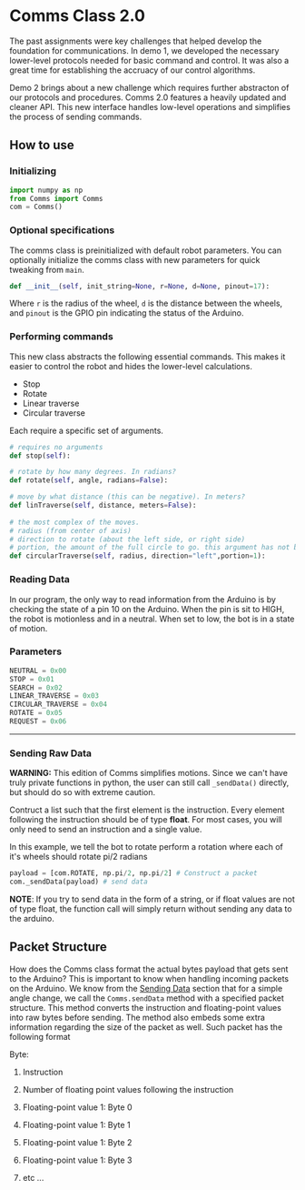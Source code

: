 # Comms Class 2.0

The past assignments were key challenges that helped develop the foundation for communications. In demo 1, we developed the necessary lower-level protocols needed for basic command and control. It was also a great time for establishing the accruacy of our control algorithms. 

Demo 2 brings about a new challenge which requires further abstracton of our protocols and procedures. Comms 2.0 features a heavily updated and cleaner API. This new interface handles low-level operations and simplifies the process of sending commands.

## How to use

### Initializing
```py
import numpy as np
from Comms import Comms
com = Comms()
```
### Optional specifications
The comms class is preinitialized with default robot parameters. You can optionally initialize the comms class with new parameters for quick tweaking from `main`. 
```py
def __init__(self, init_string=None, r=None, d=None, pinout=17):
```
Where `r` is the radius of the wheel, `d` is the distance between the wheels, and `pinout` is the GPIO pin indicating the status of the Arduino.



### Performing commands
This new class abstracts the following essential commands. This makes it easier to control the robot and hides the lower-level calculations. 
- Stop
- Rotate
- Linear traverse
- Circular traverse

Each require a specific set of arguments.
```py
# requires no arguments
def stop(self):

# rotate by how many degrees. In radians?
def rotate(self, angle, radians=False):

# move by what distance (this can be negative). In meters?
def linTraverse(self, distance, meters=False):
    
# the most complex of the moves. 
# radius (from center of axis) 
# direction to rotate (about the left side, or right side)
# portion, the amount of the full circle to go. this argument has not been implemeneted
def circularTraverse(self, radius, direction="left",portion=1):

```

### Reading Data
In our program, the only way to read information from the Arduino is by checking the state of a pin 10 on the Arduino. When the pin is sit to HIGH, the robot is motionless and in a neutral. When set to low, the bot is in a state of motion.


### Parameters
```py
NEUTRAL = 0x00
STOP = 0x01
SEARCH = 0x02
LINEAR_TRAVERSE = 0x03
CIRCULAR_TRAVERSE = 0x04
ROTATE = 0x05
REQUEST = 0x06
```



---
### Sending Raw Data
**WARNING:** This edition of Comms simplifies motions. Since we can't have truly private functions in python, the user can still call `_sendData()` directly, but should do so with extreme caution. 

Contruct a list such that the first element is the instruction. Every element following the instruction should be of type **float**. For most cases, you will only need to send an instruction and a single value.

In this example, we tell the bot to rotate perform a rotation where each of it's wheels should rotate pi/2 radians
```py
payload = [com.ROTATE, np.pi/2, np.pi/2] # Construct a packet
com._sendData(payload) # send data
```

**NOTE**: If you try to send data in the form of a string, or if float values are not of type float, the function call will simply return without sending any data to the arduino. 




## Packet Structure
How does the Comms class format the actual bytes payload that gets sent to the Arduino? 
This is important to know when handling incoming packets on the Arduino. 
We know from the [Sending Data](###sending-data) section that for a simple angle change, we call the ```Comms.sendData``` method with a specified packet structure. 
This method converts the instruction and floating-point values into raw bytes before sending.
The method also embeds some extra information regarding the size of the packet as well.
Such packet has the following format

Byte:
1. Instruction
2. Number of floating point values following the instruction
3. Floating-point value 1: Byte 0
4. Floating-point value 1: Byte 1
5. Floating-point value 1: Byte 2
6. Floating-point value 1: Byte 3

7. etc ...
